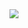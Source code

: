 <img src="https://capsule-render.vercel.app/api?type=slice&color=293040&height=150&section=header&text=MULATTA&fontSize=60&fontColor=D5B263&rotate=10&fontAlign=60&fontAlignY=20" />

